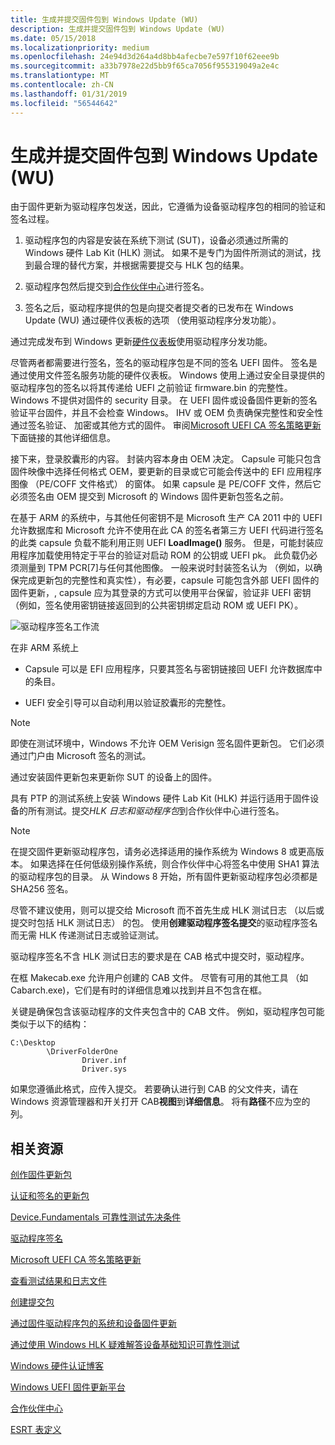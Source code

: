 ```yaml
---
title: 生成并提交固件包到 Windows Update (WU)
description: 生成并提交固件包到 Windows Update (WU)
ms.date: 05/15/2018
ms.localizationpriority: medium
ms.openlocfilehash: 24e94d3d264a4d8bb4afecbe7e597f10f62eee9b
ms.sourcegitcommit: a33b7978e22d5bb9f65ca7056f955319049a2e4c
ms.translationtype: MT
ms.contentlocale: zh-CN
ms.lasthandoff: 01/31/2019
ms.locfileid: "56544642"
---
```

# <a name="build-and-submit-a-firmware-package-to-windows-update-wu"></a>生成并提交固件包到 Windows Update (WU)

由于固件更新为驱动程序包发送，因此，它遵循为设备驱动程序包的相同的验证和签名过程。

1. 驱动程序包的内容是安装在系统下测试 (SUT)，设备必须通过所需的 Windows 硬件 Lab Kit (HLK) 测试。 如果不是专门为固件所测试的测试，找到最合理的替代方案，并根据需要提交与 HLK 包的结果。

2. 驱动程序包然后提交到[合作伙伴中心](https://developer.microsoft.com/windows/hardware/dashboard-sign-in)进行签名。

3. 签名之后，驱动程序提供的包是向提交者提交者的已发布在 Windows Update (WU) 通过硬件仪表板的选项 （使用驱动程序分发功能）。

通过完成发布到 Windows 更新[硬件仪表板](https://developer.microsoft.com/windows/hardware/dashboard-sign-in)使用驱动程序分发功能。

尽管两者都需要进行签名，签名的驱动程序包是不同的签名 UEFI 固件。 签名是通过使用文件签名服务功能的硬件仪表板。 Windows 使用上通过安全目录提供的驱动程序包的签名以将其传递给 UEFI 之前验证 firmware.bin 的完整性。 Windows 不提供对固件的 security 目录。 在 UEFI 固件或设备固件更新的签名验证平台固件，并且不会检查 Windows。 IHV 或 OEM 负责确保完整性和安全性通过签名验证、 加密或其他方式的固件。 审阅[Microsoft UEFI CA 签名策略更新](https://blogs.msdn.microsoft.com/windows_hardware_certification/2013/12/03/microsoft-uefi-ca-signing-policy-updates/)下面链接的其他详细信息。

接下来，登录胶囊形的内容。 封装内容本身由 OEM 决定。 Capsule 可能只包含固件映像中选择任何格式 OEM，要更新的目录或它可能会传送中的 EFI 应用程序图像 （PE/COFF 文件格式） 的窗体。 如果 capsule 是 PE/COFF 文件，然后它必须签名由 OEM 提交到 Microsoft 的 Windows 固件更新包签名之前。

在基于 ARM 的系统中，与其他任何密钥不是 Microsoft 生产 CA 2011 中的 UEFI 允许数据库和 Microsoft 允许不使用在此 CA 的签名者第三方 UEFI 代码进行签名的此类 capsule 负载不能利用正则 UEFI **LoadImage()** 服务。 但是，可能封装应用程序加载使用特定于平台的验证对启动 ROM 的公钥或 UEFI pk。 此负载仍必须测量到 TPM PCR\[7\]与任何其他图像。 一般来说时封装签名认为 （例如，以确保完成更新包的完整性和真实性），有必要，capsule 可能包含外部 UEFI 固件的固件更新，, capsule 应为其登录的方式可以使用平台保留，验证非 UEFI 密钥 （例如，签名使用密钥链接返回到的公共密钥绑定启动 ROM 或 UEFI PK）。

![驱动程序签名工作流](images/driver-signing-workflow.png)

在非 ARM 系统上

- Capsule 可以是 EFI 应用程序，只要其签名与密钥链接回 UEFI 允许数据库中的条目。

- UEFI 安全引导可以自动利用以验证胶囊形的完整性。

> [!NOTE]
> 即使在测试环境中，Windows 不允许 OEM Verisign 签名固件更新包。 它们必须通过门户由 Microsoft 签名的测试。

通过安装固件更新包来更新你 SUT 的设备上的固件。

具有 PTP 的测试系统上安装 Windows 硬件 Lab Kit (HLK) 并运行适用于固件设备的所有测试。提交*HLK 日志和驱动程序包*到合作伙伴中心进行签名。

> [!NOTE]
> 在提交固件更新驱动程序包，请务必选择适用的操作系统为 Windows 8 或更高版本。 如果选择在任何低级别操作系统，则合作伙伴中心将签名中使用 SHA1 算法的驱动程序包的目录。 从 Windows 8 开始，所有固件更新驱动程序包必须都是 SHA256 签名。

尽管不建议使用，则可以提交给 Microsoft 而不首先生成 HLK 测试日志 （以后或提交时包括 HLK 测试日志） 的包。 使用**创建驱动程序签名提交**的驱动程序签名而无需 HLK 传递测试日志或验证测试。

驱动程序签名不含 HLK 测试日志的要求是在 CAB 格式中提交时，驱动程序。

在框 Makecab.exe 允许用户创建的 CAB 文件。 尽管有可用的其他工具 （如 Cabarch.exe)，它们是有时的详细信息难以找到并且不包含在框。

关键是确保包含该驱动程序的文件夹包含中的 CAB 文件。 例如，驱动程序包可能类似于以下的结构：

```syntax
C:\Desktop
        \DriverFolderOne
                Driver.inf
                Driver.sys
```

如果您遵循此格式，应传入提交。 若要确认进行到 CAB 的父文件夹，请在 Windows 资源管理器和开关打开 CAB**视图**到**详细信息**。 将有**路径**不应为空的列。

## <a name="related-resources"></a>相关资源

[创作固件更新包](https://docs.microsoft.com/windows-hardware/drivers/bringup/authoring-a-firmware-update-package)

[认证和签名的更新包](https://docs.microsoft.com/windows-hardware/drivers/bringup/certifying-and-signing-the-update-package)

[Device.Fundamentals 可靠性测试先决条件](https://docs.microsoft.com/windows-hardware/test/hlk/testref/devicefundamentals-reliability-testing-prerequisites)

[驱动程序签名](https://docs.microsoft.com/windows-hardware/drivers/dashboard)

[Microsoft UEFI CA 签名策略更新](https://blogs.msdn.microsoft.com/windows_hardware_certification/2013/12/03/microsoft-uefi-ca-signing-policy-updates/)

[查看测试结果和日志文件](https://docs.microsoft.com/windows-hardware/test/hlk/getstarted/step-7-view-test-results-and-log-files)

[创建提交包](https://docs.microsoft.com/windows-hardware/test/hlk/getstarted/step-8-create-a-submission-package)

[通过固件驱动程序包的系统和设备固件更新](https://docs.microsoft.com/windows-hardware/drivers/bringup/system-and-device-firmware-updates-via-a-firmware-driver-package)

[通过使用 Windows HLK 疑难解答设备基础知识可靠性测试](https://docs.microsoft.com/windows-hardware/test/hlk/testref/troubleshooting-device-fundamentals-reliability-testing-by-using-the-windows-hck)

[Windows 硬件认证博客](https://blogs.msdn.microsoft.com/windows_hardware_certification)

[Windows UEFI 固件更新平台](https://docs.microsoft.com/windows-hardware/drivers/bringup/windows-uefi-firmware-update-platform)

[合作伙伴中心](https://developer.microsoft.com/windows/hardware/dashboard-sign-in)

[ESRT 表定义 ](https://docs.microsoft.com/windows-hardware/drivers/bringup/esrt-table-definition)
